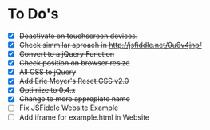 # To Do's
- [x] ~~Deactivate on touchscreen devices.~~
- [x] ~~Check simmilar aproach in http://jsfiddle.net/0u6v4jnp/~~
- [x] ~~Convert to a jQuery Function~~
- [x] ~~Check position on browser resize~~
- [x] ~~All CSS to jQuery~~
- [x] ~~Add Eric Meyer's Reset CSS v2.0~~
- [x] ~~Optimize to 0.4.x~~
- [x] ~~Change to more appropiate name~~
- [ ] Fix JSFiddle Website Example
- [ ] Add iframe for example.html in Website
